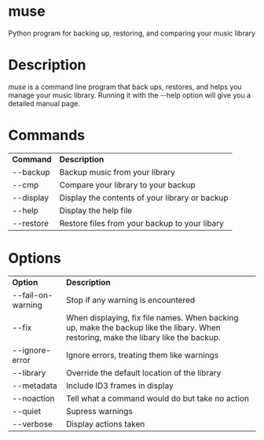 muse
====

Python program for backing up, restoring, and comparing your music library

Description
===========
*muse* is a command line program that back ups, restores, and helps you manage your music library.
Running it with the --help option will give you a detailed manual page.

Commands
========

<table>
<tr><td><b>Command</b></td><td><b>Description</b></td></tr>
<tr><td>--backup</td><td>Backup music from your library</td></tr>
<tr><td>--cmp</td><td>Compare your library to your backup</td></tr>
<tr><td>--display</td><td>Display the contents of your library or backup</td></tr>
<tr><td>--help</td><td>Display the help file</td></tr>
<tr><td>--restore</td><td>Restore files from your backup to your libary</td></tr>
</table>

Options
=======

<table>
<tr><td><b>Option</b></td><td><b>Description</b></td></tr>
<tr><td>--fail-on-warning</td><td>Stop if any warning is encountered</td></tr>
<tr><td>--fix</td><td>When displaying, fix file names. When backing up, make the backup like the libary. When restoring, make the
libary like the backup.</td></tr>
<tr><td>--ignore-error</td><td>Ignore errors, treating them like warnings</td></tr>
<tr><td>--library</td><td>Override the default location of the library</td></tr>
<tr><td>--metadata</td><td>Include ID3 frames in display</td></tr>
<tr><td>--noaction</td><td>Tell what a command would do but take no action</td></tr>
<tr><td>--quiet</td><td>Supress warnings</td></tr>
<tr><td>--verbose</td><td>Display actions taken</td></tr>
</table>

